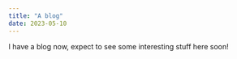 ```yaml
---
title: "A blog"
date: 2023-05-10
---
```


I have a blog now, expect to see some interesting stuff here soon!
